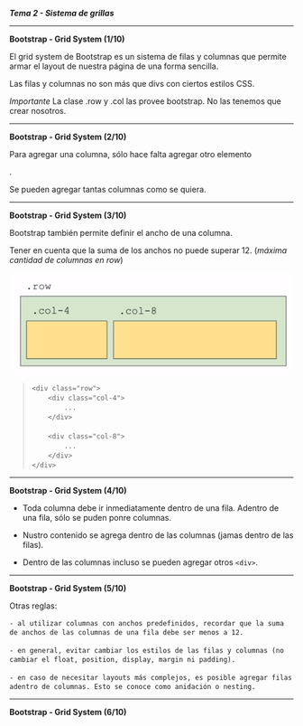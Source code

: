 ***Tema 2 - Sistema de grillas***

----------------------------------------------------------------
**Bootstrap - Grid System (1/10)**

El grid system de Bootstrap es un sistema de filas y columnas que permite armar el layout de nuestra página de una forma sencilla.

Las filas y columnas no son más que divs con ciertos estilos CSS.

*Importante* La clase .row y .col las provee bootstrap. No las tenemos que crear nosotros.

----------------------------------------------------------------
**Bootstrap - Grid System (2/10)**

Para agregar una columna, sólo hace falta agregar otro elemento <div class="col">.

Se pueden agregar tantas columnas como se quiera.

----------------------------------------------------------------
**Bootstrap - Grid System (3/10)**

Bootstrap también permite definir el ancho de una columna.

Tener en cuenta que la suma de los anchos no puede superar 12. (*máxima cantidad de columnas en row*)

![](https://github.com/lorecarreno/curso-preparacion-hack-academy/blob/main/images/bootstrap-suma-de-anchos.png?raw=true)

> ``<div class="row">`` <br>
> ``    <div class="col-4">`` <br>
> ``        ...`` <br>
> ``    </div>`` <br>
> `` `` <br>
> ``    <div class="col-8">`` <br>
> ``        ...`` <br>
> ``    </div>`` <br>
> ``</div>`` <br>

----------------------------------------------------------------
**Bootstrap - Grid System (4/10)**

- Toda columna debe ir inmediatamente dentro de una fila. Adentro de una fila, sólo se puden ponre columnas.

- Nustro contenido se agrega dentro de las columnas (jamas dentro de las filas).

- Dentro de las columnas incluso se pueden agregar otros ``<div>``.

----------------------------------------------------------------
**Bootstrap - Grid System (5/10)**

Otras reglas:

    - al utilizar columnas con anchos predefinidos, recordar que la suma de anchos de las columnas de una fila debe ser menos a 12.

    - en general, evitar cambiar los estilos de las filas y columnas (no cambiar el float, position, display, margin ni padding).

    - en caso de necesitar layouts más complejos, es posible agregar filas adentro de columnas. Esto se conoce como anidación o nesting.

----------------------------------------------------------------
**Bootstrap - Grid System (6/10)**



